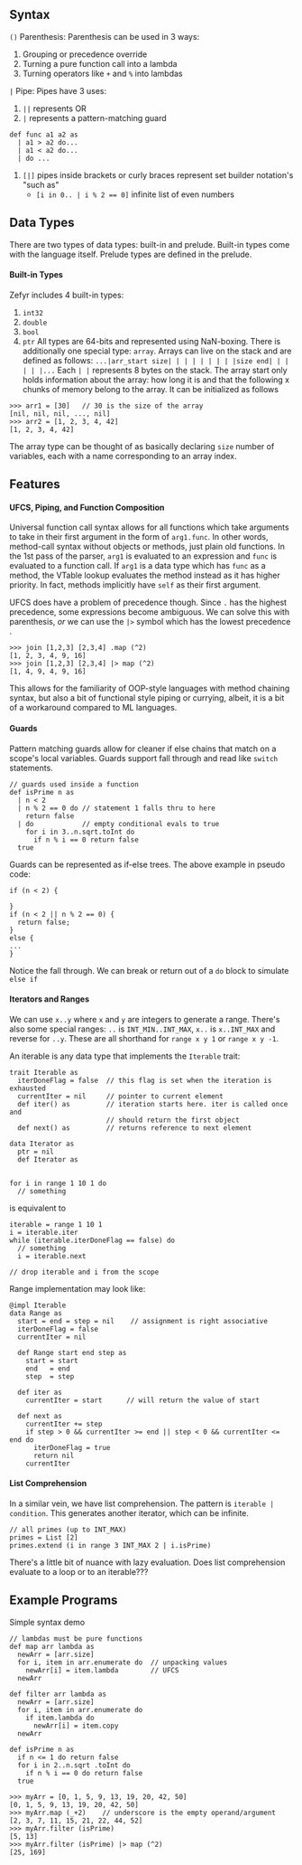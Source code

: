 ## Syntax 
`()` Parenthesis:
 Parenthesis can be used in 3 ways:
1. Grouping or precedence override
2. Turning a pure function call into a lambda
3. Turning operators like `+` and `%` into lambdas

`|` Pipe:
Pipes have 3 uses:
1. `||` represents OR
2. `|` represents a pattern-matching guard
```
def func a1 a2 as
  | a1 > a2 do...
  | a1 < a2 do...
  | do ...
```
1.  `[|]` pipes inside brackets or curly braces represent set builder notation's "such as"
	- `[i in 0.. | i % 2 == 0]` infinite list of even numbers


## Data Types 
There are two types of data types: built-in and prelude. Built-in types come with the language itself. Prelude types are defined in the prelude.

#### Built-in Types
Zefyr includes 4 built-in types:
1. `int32`
2. `double`
3. `bool`
4. `ptr`
All types are 64-bits and represented using NaN-boxing. There is additionally one special type: `array`. Arrays can live on the stack and are defined as follows:
`...|arr_start size| | | | | | | | |size end| | | | | |...`
Each `| |` represents 8 bytes on the stack. The array start only holds information about the array: how long it is and that the following x chunks of memory belong to the array. It can be initialized as follows
```
>>> arr1 = [30]   // 30 is the size of the array
[nil, nil, nil, ..., nil]
>>> arr2 = [1, 2, 3, 4, 42]
[1, 2, 3, 4, 42]
```
The array type can be thought of as basically declaring `size` number of  variables, each with a name corresponding to an array index. 

## Features 
#### UFCS, Piping, and Function Composition
Universal function call syntax allows for all functions which take arguments to take in their first argument in the form of `arg1.func`. In other words, method-call syntax without objects or methods, just plain old functions. In the 1st pass of the parser, `arg1` is evaluated to an expression and `func` is evaluated to a function call. If `arg1` is a data type which has `func` as a method, the VTable lookup evaluates the method instead as it has higher priority. In fact, methods implicitly have `self` as their first argument.

UFCS does have a problem of precedence though. Since `.` has the highest precedence, some expressions become ambiguous. We can solve this with parenthesis, *or* we can use the `|>` symbol which has the lowest precedence .
```
>>> join [1,2,3] [2,3,4] .map (^2)
[1, 2, 3, 4, 9, 16]
>>> join [1,2,3] [2,3,4] |> map (^2)
[1, 4, 9, 4, 9, 16]
```

This allows for the familiarity of OOP-style languages with method chaining syntax, but also a bit of functional style piping or currying, albeit, it is a bit of a workaround compared to ML languages.

#### Guards
Pattern matching guards allow for cleaner if else chains that match on a scope's local variables. Guards support fall through and read like `switch` statements.
```
// guards used inside a function
def isPrime n as
  | n < 2 
  | n % 2 == 0 do // statement 1 falls thru to here
    return false
  | do            // empty conditional evals to true
    for i in 3..n.sqrt.toInt do
	  if n % i == 0 return false
  true
```
Guards can be represented as if-else trees. The above example in pseudo code:
```
if (n < 2) {

}
if (n < 2 || n % 2 == 0) {
  return false;
}
else {
...
}
```
Notice the fall through. We can break or return out of a `do` block to simulate `else if`

#### Iterators and Ranges
We can use `x..y` where `x` and `y` are integers to generate a range. There's also some special ranges: `..` is `INT_MIN..INT_MAX`, `x..` is `x..INT_MAX` and reverse for `..y`. These are all shorthand for `range x y 1` or `range x y -1`. 

An iterable is any data type that implements the `Iterable` trait:
```
trait Iterable as
  iterDoneFlag = false  // this flag is set when the iteration is exhausted
  currentIter = nil     // pointer to current element
  def iter() as         // iteration starts here. iter is called once and
                        // should return the first object
  def next() as         // returns reference to next element

data Iterator as
  ptr = nil
  def Iterator as
    
```

```
for i in range 1 10 1 do
  // something
```
is equivalent to 
```
iterable = range 1 10 1
i = iterable.iter
while (iterable.iterDoneFlag == false) do
  // something
  i = iterable.next

// drop iterable and i from the scope
```
Range implementation may look like:
```
@impl Iterable
data Range as
  start = end = step = nil    // assignment is right associative
  iterDoneFlag = false
  currentIter = nil
  
  def Range start end step as
    start = start
    end   = end
    step  = step
	
  def iter as
	currentIter = start      // will return the value of start
	
  def next as
    currentIter += step
    if step > 0 && currentIter >= end || step < 0 && currentIter <= end do 
      iterDoneFlag = true
      return nil
	currentIter 
```

#### List Comprehension 
In a similar vein, we have list comprehension. The pattern is `iterable | condition`. This generates another iterator, which can be infinite.
```
// all primes (up to INT_MAX)
primes = List [2]
primes.extend (i in range 3 INT_MAX 2 | i.isPrime)
```
There's a little bit of nuance with lazy evaluation. Does list comprehension evaluate to a loop or to an iterable???

## Example Programs
Simple syntax demo
```
// lambdas must be pure functions
def map arr lambda as
  newArr = [arr.size]
  for i, item in arr.enumerate do  // unpacking values
	newArr[i] = item.lambda        // UFCS
  newArr

def filter arr lambda as
  newArr = [arr.size]
  for i, item in arr.enumerate do
    if item.lambda do
      newArr[i] = item.copy
  newArr

def isPrime n as
  if n <= 1 do return false
  for i in 2..n.sqrt .toInt do
    if n % i == 0 do return false
  true

>>> myArr = [0, 1, 5, 9, 13, 19, 20, 42, 50]
[0, 1, 5, 9, 13, 19, 20, 42, 50]
>>> myArr.map (_+2)    // underscore is the empty operand/argument
[2, 3, 7, 11, 15, 21, 22, 44, 52]
>>> myArr.filter (isPrime)
[5, 13]
>>> myArr.filter (isPrime) |> map (^2)
[25, 169]
```

